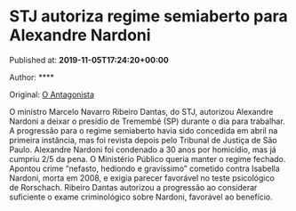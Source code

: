 
# STJ autoriza regime semiaberto para Alexandre Nardoni

Published at: **2019-11-05T17:24:20+00:00**

Author: ****

Original: [O Antagonista](https://www.oantagonista.com/sociedade/stj-autoriza-regime-semiaberto-para-alexandre-nardoni/)

​O ministro Marcelo Navarro Ribeiro Dantas, do STJ, autorizou Alexandre Nardoni a deixar o presídio de Tremembé (SP) durante o dia para trabalhar.
A progressão para o regime semiaberto havia sido concedida em abril na primeira instância, mas foi revista depois pelo Tribunal de Justiça de São Paulo.
Alexandre Nardoni foi condenado a 30 anos por homicídio, mas já cumpriu 2/5 da pena.
O Ministério Público queria manter o regime fechado. Apontou crime “nefasto, hediondo e gravíssimo” cometido contra Isabella Nardoni, morta em 2008, e exigia parecer favorável no teste psicológico de Rorschach.
Ribeiro Dantas autorizou a progressão ao considerar suficiente o exame criminológico sobre Nardoni, favorável ao benefício.
